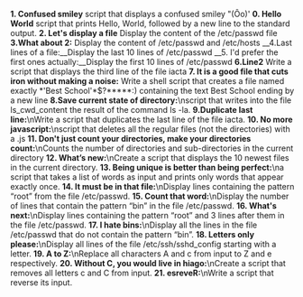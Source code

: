 __1. Confused smiley__ 
script that displays a confused smiley "(Ôo)'
__0. Hello World__
script that prints Hello, World, followed by a new line to the standard output.
__2. Let's display a file__
Display the content of the /etc/passwd file
__3.What about 2:__ 
Display the content of /etc/passwd and /etc/hosts
__4.Last lines of a file:__Display the last 10 lines of /etc/passwd
__5. I'd prefer the first ones actually:__Display the first 10 lines of /etc/passwd
__6.Line2__
Write a script that displays the third line of the file iacta
__7. It is a good file that cuts iron without making a noise:__
Write a shell script that creates a file named exactly \*\'Best School\'\*$\?\*\*\*\*\*:) containing the text Best School ending by a new line
__8.Save current state of directory:__\nscript that writes into the file ls_cwd_content the result of the command ls -la.
__9.Duplicate last line:__\nWrite a script that duplicates the last line of the file iacta.
__10. No more javascript:__\nscript that deletes all the regular files (not the directories) with a .js
__11. Don't just count your directories, make your directories count:__\nCounts the number of directories and sub-directories in the current directory
__12. What’s new:__\nCreate a script that displays the 10 newest files in the current directory.
__13. Being unique is better than being perfect:__\na script that takes a list of words as input and prints only words that appear exactly once.
__14. It must be in that file:__\nDisplay lines containing the pattern “root” from the file /etc/passwd.
__15. Count that word:__\nDisplay the number of lines that contain the pattern “bin” in the file /etc/passwd.
__16. What's next:__\nDisplay lines containing the pattern “root” and 3 lines after them in the file /etc/passwd.
__17. I hate bins:__\nDisplay all the lines in the file /etc/passwd that do not contain the pattern “bin”.
__18. Letters only please:__\nDisplay all lines of the file /etc/ssh/sshd_config starting with a letter.
__19. A to Z:__\nReplace all characters A and c from input to Z and e respectively.
__20. Without C, you would live in hiago:__\nCreate a script that removes all letters c and C from input.
__21. esreveR:__\nWrite a script that reverse its input.
